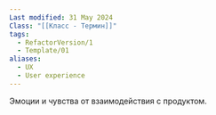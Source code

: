 ```yaml
---
Last modified: 31 May 2024
Class: "[[Класс - Термин]]"
tags:
  - RefactorVersion/1
  - Template/01
aliases:
  - UX
  - User experience
---
```

Эмоции и чувства от взаимодействия с продуктом.